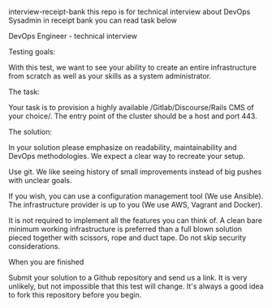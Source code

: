  interview-receipt-bank
this repo is for technical interview about DevOps Sysadmin in receipt bank
you can read task below


DevOps Engineer - technical interview

Testing goals:

With this test, we want to see your ability to create an entire infrastructure from scratch as well as your skills as a system administrator.

The task:

Your task is to provision a highly available /Gitlab/Discourse/Rails CMS of your choice/. The entry point of the cluster should be a host and port 443.

The solution:

In your solution please emphasize on readability, maintainability and DevOps methodologies. We expect a clear way to recreate your setup.

Use git. We like seeing history of small improvements instead of big pushes with unclear goals.

If you wish, you can use a configuration management tool (We use Ansible). The infrastructure provider is up to you (We use AWS, Vagrant and Docker).

It is not required to implement all the features you can think of. A clean bare minimum working infrastructure is preferred than a full blown solution pieced together with scissors, rope and duct tape. Do not skip security considerations.

When you are finished

Submit your solution to a Github repository and send us a link. It is very unlikely, but not impossible that this test will change. It's always a good idea to fork this repository before you begin.
